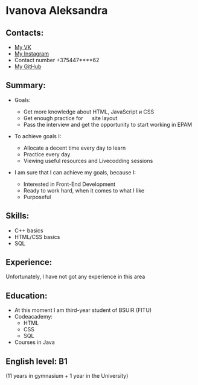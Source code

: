
# Ivanova Aleksandra

## Contacts:
- [My VK](https://vk.com/id146633339 "VK")
- [My Instagram](https://www.instagram.com/lek_an_arteg/ "Inst")
- Сontact number +375447****62
- [My GitHub](https://github.com/leqsar "GitHib")

## Summary:

- Goals:
    - Get more knowledge about HTML, JavaScript и CSS
    - Get enough practice for
     site layout
    - Pass the interview and get the opportunity to start working in EPAM

- To achieve goals I:
    - Allocate a decent time every day to learn
    - Practice every day
    - Viewing useful resources and Livecodding sessions

- I am sure that I can achieve my goals, because I:
    - Interested in Front-End Development
    - Ready to work hard, when it comes to what I like
    - Purposeful

## Skills:

- С++ basics
- HTML/CSS basics
- SQL

## Experience:

Unfortunately, I have not got any experience in this area

## Education:

- At this moment I am third-year   student of BSUIR (FITU)
- Codeacademy:
    - HTML
    - CSS
    - SQL
- Courses in Java

## English level: B1

(11 years in gymnasium + 1 year in the University)
